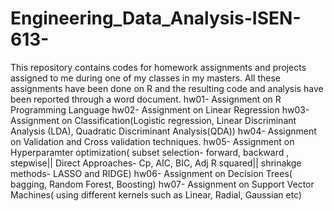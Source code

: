 # Engineering_Data_Analysis-ISEN-613-
This repository contains codes for homework assignments and projects assigned to me during one of my classes in my masters.
All these assignments have been done on R and the resulting code and analysis have been reported through a word document.
hw01- Assignment on R Programming Language
hw02- Assignment on Linear Regression 
hw03- Assignment on Classification(Logistic regression, Linear Discriminant Analysis (LDA), Quadratic Discriminant Analysis(QDA))
hw04- Assignment on Validation and Cross validation techniques.
hw05- Assignment on Hyperparamter optimization( subset selection- forward, backward , stepwise|| Direct Approaches- Cp, AIC, BIC, Adj R squared|| shrinakge methods- LASSO and RIDGE)
hw06- Assignment on Decision Trees( bagging, Random Forest, Boosting)
hw07- Assignment on Support Vector Machines( using different kernels such as Linear, Radial, Gaussian etc)
